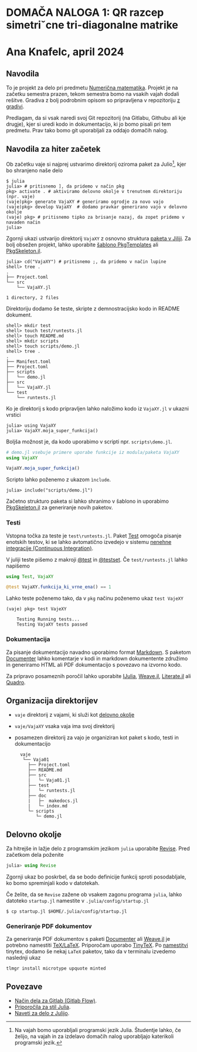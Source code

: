 # DOMAČA NALOGA 1: QR razcep simetriˇcne tri-diagonalne matrike

# Ana Knafelc, april 2024

## Navodila

To je projekt za delo pri predmetu [Numerična matematika](https://ucilnica.fri.uni-lj.si/course/view.php?id=117). Projekt je na začetku semestra prazen, tekom semestra bomo na vsakih vajah dodali rešitve. Gradiva z bolj podrobnim opisom so pripravljena v repozitoriju [z gradivi](https://nummat.gitlab.io/vaje-nummat/).

Predlagam, da si vsak naredi svoj Git repozitorij (na Gitlabu, Githubu ali kje drugje), kjer si uredi kodo in dokumentacijo, ki jo bomo pisali pri tem predmetu. Prav tako bomo git
uporabljali za oddajo domačih nalog.

## Navodila za hiter začetek

Ob začetku vaje si najprej ustvarimo direktorij oziroma paket za Julio[^1], kjer bo shranjeno naše delo

```shell
$ julia
julia> # pritisnemo ], da pridemo v način pkg
pkg> activate . # aktiviramo delovno okolje v trenutnem direktoriju (npr. vaje)
(vaje)pkg> generate VajaXY # generiramo ogrodje za novo vajo
(vaje)pkg> develop VajaXY  # dodamo pravkar generirano vajo v delovno okolje
(vaje) pkg> # pritisnemo tipko za brisanje nazaj, da zopet pridemo v navaden način
julia>
```

Zgornji ukazi ustvarijo direktorij `VajaXY` z osnovno struktura [paketa v Jiliji](https://pkgdocs.julialang.org/v1/creating-packages/). Za bolj obsežen projekt, lahko uporabite [šablono PkgTemplates](https://github.com/JuliaCI/PkgTemplates.jl) ali [PkgSkeleton.jl](https://github.com/tpapp/PkgSkeleton.jl).

```shell
julia> cd("VajaXY") # pritisnemo ;, da pridemo v način lupine
shell> tree .
.
├── Project.toml
└── src
    └── VajaXY.jl

1 directory, 2 files

```

Direktoriju dodamo še teste, skripte z demnostracijsko kodo in README dokument.

```shell
shell> mkdir test
shell> touch test/runtests.jl
shell> touch README.md
shell> mkdir scripts
shell> touch scripts/demo.jl
shell> tree .
.
├── Manifest.toml
├── Project.toml
├── scripts
│   └── demo.jl
├── src
│   └── VajaXY.jl
└── test
    └── runtests.jl
```

Ko je direktorij s kodo pripravljen lahko naložimo kodo iz `VajaXY.jl` v ukazni vrstici

```shell
julia> using VajaXY
julia> VajaXY.moja_super_funkcija()
```

Boljša možnost je, da kodo uporabimo v scripti npr. `scripts\demo.jl`.

```jl
# demo.jl vsebuje primere uporabe funkcije iz modula/paketa VajaXY
using VajaXY

VajaXY.moja_super_funkcija()
```

Scripto lahko poženemo z ukazom `ìnclude`.

```shell
julia> include("scripts/demo.jl")
```

Začetno strukturo paketa si lahko shranimo v šablono in uporabimo [PkgSkeleton.jl](https://github.com/tpapp/PkgSkeleton.jl) za generiranje novih paketov.

### Testi

Vstopna točka za teste je `test\runtests.jl`. Paket [Test](https://docs.julialang.org/en/v1/stdlib/Test/) omogoča pisanje enotskih testov, ki se lahko avtomatično izvedejo v sistemu [nenehne integracije (Continuous Integration)](https://en.wikipedia.org/wiki/Continuous_integration).

V juliji teste pišemo z makroji [@test](https://docs.julialang.org/en/v1/stdlib/Test/#Test.@test) in [@testset](https://docs.julialang.org/en/v1/stdlib/Test/#Test.@testset). Če `test/runtests.jl` lahko napišemo

```jl
using Test, VajaXY

@test VajaXY.funkcija_ki_vrne_ena() == 1
```

Lahko teste poženemo tako, da v `pkg` načinu poženemo ukaz `test VajeXY`

```shell
(vaje) pkg> test VajeXY

    Testing Running tests...
    Testing VajaXY tests passed
```

### Dokumentacija

Za pisanje dokumentacijo navadno uporabimo format [Markdown](https://en.wikipedia.org/wiki/Markdown). S paketom [Documenter](https://documenter.juliadocs.org/stable/) lahko komentarje v kodi in markdown dokumentente združimo in generiramo HTML ali PDF dokumentacijo s povezavo na izvorno kodo.

Za pripravo posameznih poročil lahko uporabite [IJulia](https://github.com/JuliaLang/IJulia.jl), [Weave.jl](https://github.com/JunoLab/Weave.jl), [Literate.jl](https://github.com/fredrikekre/Literate.jl) ali [Quadro](https://quarto.org/docs/computations/julia.html).

## Organizacija direktorijev

- `vaje` direktorij z vajami, ki služi kot [delovno okolje](https://pkgdocs.julialang.org/v1/environments/)
- `vaje/VajaXY` vsaka vaja ima svoj direktorij
- posamezen direktorij za vajo je organiziran kot paket s kodo, testi in dokumentacijo

        vaje
         └── Vaja01
           ├── Project.toml
           ├── README.md
           ├── src
           |   └─ Vaja01.jl
           ├── test
           |   └─ runtests.jl
           ├── doc
           |   ├─  makedocs.jl
           |   └─ index.md
           └─ scripts
              └─ demo.jl

## Delovno okolje

Za hitrejše in lažje delo z programskim jezikom `julia` uporabite [Revise](https://timholy.github.io/Revise.jl/stable/). Pred začetkom dela poženite

```julia
julia> using Revise
```
Zgornji ukaz bo poskrbel, da se bodo definicije funkcij sproti posodabljale, ko bomo spreminjali kodo v datotekah.

Če želite,  da se `Revise` zažene ob vsakem zagonu programa `julia`, lahko datoteko `startup.jl` namestite v `.julia/config/startup.jl`

```shell
$ cp startup.jl $HOME/.julia/config/startup.jl
```
### Generiranje PDF dokumentov

Za generiranje PDF dokumentov s paketi [Documenter](https://documenter.juliadocs.org/stable/) ali [Weave.jl](https://github.com/JunoLab/Weave.jl) je potrebno namestiti [TeX/LaTeX](https://tug.org/). Priporočam uporabo [TinyTeX](https://yihui.org/tinytex/).
Po [namestitvi](https://yihui.org/tinytex/#installation) tinytex, dodamo še nekaj `LaTeX` paketov, tako da v terminalu izvedemo naslednji ukaz

```
tlmgr install microtype upquote minted
```

## Povezave

- [Način dela za Gitlab (Gitlab Flow)](https://docs.gitlab.com/ee/topics/gitlab_flow.html).
- [Priporočila za stil Julia](https://docs.julialang.org/en/v1/manual/style-guide/).
- [Naveti za delo z Julijo](https://docs.julialang.org/en/v1/manual/workflow-tips/).

[^1]: Na vajah bomo uporabljali programski jezik Julia. Študentje lahko, če želijo, na vajah in za izdelavo domačih nalog uporabljajo katerikoli programski jezik.
